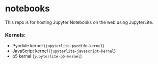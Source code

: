 # notebooks

This repo is for hosting Jupyter Notebooks on the web using JupyterLite.

### Kernels:
* Pyodide kernel (`jupyterlite-pyodide-kernel`)
* JavaScript kernel (`jupyterlite-javascript-kernel`) 
* p5 kernel (`jupyterlite-p5-kernel`)
